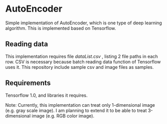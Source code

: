 # AutoEncoder
Simple implementation of AutoEncoder, which is one type of deep learning algorithm.
This is implemented based on Tensorflow.

## Reading data
This implementation requires file _dataList.csv_ , listing 2 file paths in each row.
CSV is necessary because batch reading data function of Tensorflow uses it.
This repository include sample csv and image files as samples.

## Requirements
Tensorflow 1.0, and libraries it requires.

Note: Currently, this implementation can treat only 1-dimensional image (e.g. gray scale image).
      I am planning to extend it to be able to treat 3-dimensional image (e.g. RGB color image).
